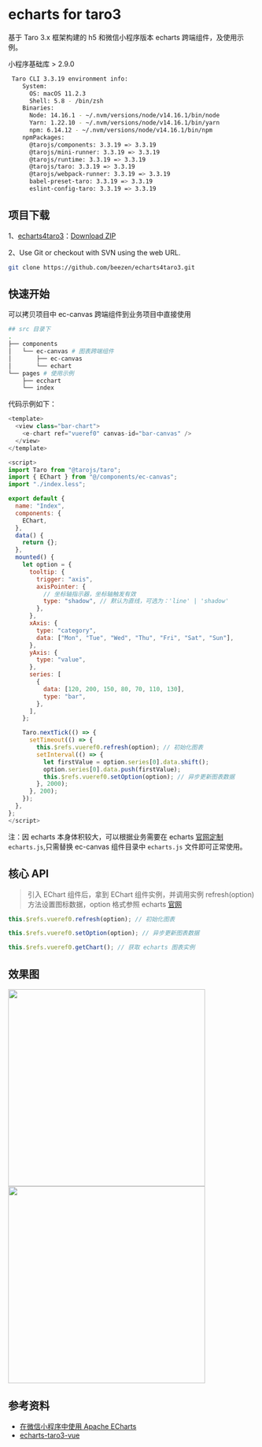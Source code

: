 # echarts for taro3

基于 Taro 3.x 框架构建的 h5 和微信小程序版本 echarts 跨端组件，及使用示例。

小程序基础库 > 2.9.0

```bash
 Taro CLI 3.3.19 environment info:
    System:
      OS: macOS 11.2.3
      Shell: 5.8 - /bin/zsh
    Binaries:
      Node: 14.16.1 - ~/.nvm/versions/node/v14.16.1/bin/node
      Yarn: 1.22.10 - ~/.nvm/versions/node/v14.16.1/bin/yarn
      npm: 6.14.12 - ~/.nvm/versions/node/v14.16.1/bin/npm
    npmPackages:
      @tarojs/components: 3.3.19 => 3.3.19
      @tarojs/mini-runner: 3.3.19 => 3.3.19
      @tarojs/runtime: 3.3.19 => 3.3.19
      @tarojs/taro: 3.3.19 => 3.3.19
      @tarojs/webpack-runner: 3.3.19 => 3.3.19
      babel-preset-taro: 3.3.19 => 3.3.19
      eslint-config-taro: 3.3.19 => 3.3.19
```

## 项目下载

1、[echarts4taro3](https://github.com/beezen/echarts4taro3)：[Download ZIP](https://github.com/beezen/echarts4taro3/archive/refs/heads/master.zip)

2、Use Git or checkout with SVN using the web URL.

```bash
git clone https://github.com/beezen/echarts4taro3.git
```

## 快速开始

可以拷贝项目中 ec-canvas 跨端组件到业务项目中直接使用

```bash
## src 目录下
.
├── components
│   └── ec-canvas # 图表跨端组件
│       ├── ec-canvas
│       └── echart
└── pages # 使用示例
    ├── ecchart
    └── index
```

代码示例如下：

```javascript
<template>
  <view class="bar-chart">
    <e-chart ref="vueref0" canvas-id="bar-canvas" />
  </view>
</template>

<script>
import Taro from "@tarojs/taro";
import { EChart } from "@/components/ec-canvas";
import "./index.less";

export default {
  name: "Index",
  components: {
    EChart,
  },
  data() {
    return {};
  },
  mounted() {
    let option = {
      tooltip: {
        trigger: "axis",
        axisPointer: {
          // 坐标轴指示器，坐标轴触发有效
          type: "shadow", // 默认为直线，可选为：'line' | 'shadow'
        },
      },
      xAxis: {
        type: "category",
        data: ["Mon", "Tue", "Wed", "Thu", "Fri", "Sat", "Sun"],
      },
      yAxis: {
        type: "value",
      },
      series: [
        {
          data: [120, 200, 150, 80, 70, 110, 130],
          type: "bar",
        },
      ],
    };

    Taro.nextTick(() => {
      setTimeout(() => {
        this.$refs.vueref0.refresh(option); // 初始化图表
        setInterval(() => {
          let firstValue = option.series[0].data.shift();
          option.series[0].data.push(firstValue);
          this.$refs.vueref0.setOption(option); // 异步更新图表数据
        }, 2000);
      }, 200);
    });
  },
};
</script>
```

注：因 echarts 本身体积较大，可以根据业务需要在 echarts [官网定制](https://echarts.apache.org/zh/builder.html) `echarts.js`,只需替换 ec-canvas 组件目录中 `echarts.js` 文件即可正常使用。

## 核心 API

> 引入 EChart 组件后，拿到 EChart 组件实例，并调用实例 refresh(option)方法设置图标数据，option 格式参照 echarts [官网](https://echarts.apache.org/examples/zh/index.html)

```javascript
this.$refs.vueref0.refresh(option); // 初始化图表

this.$refs.vueref0.setOption(option); // 异步更新图表数据

this.$refs.vueref0.getChart(); // 获取 echarts 图表实例
```

## 效果图

<img src="https://img.dongbizhen.com/static/echarts_0113.jpeg" width="400" />
<img src="https://img.dongbizhen.com/static/echarts_0113_weapp.jpeg" width="400" />

## 参考资料

- [在微信小程序中使用 Apache ECharts](https://github.com/ecomfe/echarts-for-weixin)
- [echarts-taro3-vue](https://taro-ext.jd.com/plugin/view/5f68a040f71392c040202fd7)
